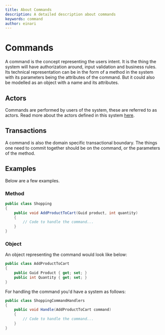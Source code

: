 ```yaml
---
title: About Commands
description: A detailed description about commands
keywords: command
author: einari
---
```

# Commands

A command is the concept representing the users intent. It is the thing the system
will have authorization around, input validation and business rules.
Its technical representation can be in the form of a method in the system with its
parameters being the attributes of the command. But it could also be modelled as an
object with a name and its attributes.

## Actors

Commands are performed by users of the system, these are referred to as actors.
Read more about the actors defined in this system [here](../Projects/actors.md).

## Transactions

A command is also the domain specific transactional boundary. The things one need to
commit together should be on the command, or the parameters of the method.

## Examples

Below are a few examples.

### Method

```csharp
public class Shopping
{
    public void AddProductToCart(Guid product, int quantity)
    {
        // Code to handle the command...
    }
}
```

### Object

An object representing the command would look like below:

```csharp
public class AddProductToCart
{
    public Guid Product { get; set; }
    public int Quantity { get; set; }
}
```

For handling the command you'd have a system as follows:

```csharp
public class ShoppingCommandHandlers
{
    public void Handle(AddProductToCart command)
    {
        // Code to handle the command...
    }
}
```